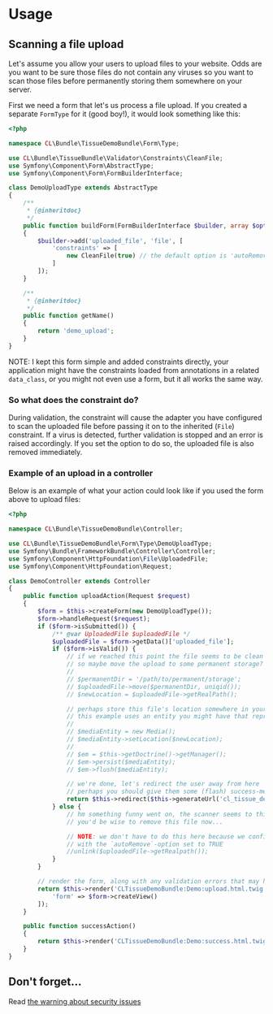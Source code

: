 # Usage

## Scanning a file upload

Let's assume you allow your users to upload files to your website. Odds are you want to be sure those files do not contain
any viruses so you want to scan those files before permanently storing them somewhere on your server.

First we need a form that let's us process a file upload. If you created a separate `FormType` for it (good boy!),
it would look something like this:

```php
<?php

namespace CL\Bundle\TissueDemoBundle\Form\Type;

use CL\Bundle\TissueBundle\Validator\Constraints\CleanFile;
use Symfony\Component\Form\AbstractType;
use Symfony\Component\Form\FormBuilderInterface;

class DemoUploadType extends AbstractType
{
    /**
     * {@inheritdoc}
     */
    public function buildForm(FormBuilderInterface $builder, array $options)
    {
        $builder->add('uploaded_file', 'file', [
            'constraints' => [
                new CleanFile(true) // the default option is 'autoRemove', here we set it to true
            ]
        ]);
    }

    /**
     * {@inheritdoc}
     */
    public function getName()
    {
        return 'demo_upload';
    }
}
```

NOTE: I kept this form simple and added constraints directly, your application might have the constraints loaded from
annotations in a related `data_class`, or you might not even use a form,  but it all works the same way.


### So what does the constraint do?

During validation, the constraint will cause the adapter you have configured to scan the uploaded file before passing it
on to the inherited (`File`) constraint.
If a virus is detected, further validation is stopped and an error is raised accordingly. If you set the option to do so,
the uploaded file is also removed immediately.


### Example of an upload in a controller

Below is an example of what your action could look like if you used the form above to upload files:
```php
<?php

namespace CL\Bundle\TissueDemoBundle\Controller;

use CL\Bundle\TissueDemoBundle\Form\Type\DemoUploadType;
use Symfony\Bundle\FrameworkBundle\Controller\Controller;
use Symfony\Component\HttpFoundation\File\UploadedFile;
use Symfony\Component\HttpFoundation\Request;

class DemoController extends Controller
{
    public function uploadAction(Request $request)
    {
        $form = $this->createForm(new DemoUploadType());
        $form->handleRequest($request);
        if ($form->isSubmitted()) {
            /** @var UploadedFile $uploadedFile */
            $uploadedFile = $form->getData()['uploaded_file'];
            if ($form->isValid()) {
                // if we reached this point the file seems to be clean (according to your scanner)!
                // so maybe move the upload to some permanent storage?
                //
                // $permanentDir = '/path/to/permanent/storage';
                // $uploadedFile->move($permanentDir, uniqid());
                // $newLocation = $uploadedFile->getRealPath();

                // perhaps store this file's location somewhere in your database?
                // this example uses an entity you might have that represents a file/media
                //
                // $mediaEntity = new Media();
                // $mediaEntity->setLocation($newLocation);
                //
                // $em = $this->getDoctrine()->getManager();
                // $em->persist($mediaEntity);
                // $em->flush($mediaEntity);

                // we're done, let's redirect the user away from here
                // perhaps you should give them some (flash) success-message as well?
                return $this->redirect($this->generateUrl('cl_tissue_demo_upload_success'));
            } else {
                // hm something funny went on, the scanner seems to think the file is infected...
                // you'd be wise to remove this file now...

                // NOTE: we don't have to do this here because we configured the constraint
                // with the `autoRemove`-option set to TRUE
                //unlink($uploadedFile->getRealpath());
            }
        }

        // render the form, along with any validation errors that may have been raised
        return $this->render('CLTissueDemoBundle:Demo:upload.html.twig', [
            'form' => $form->createView()
        ]);
    }

    public function successAction()
    {
        return $this->render('CLTissueDemoBundle:Demo:success.html.twig');
    }
}
```


## Don't forget...

Read [the warning about security issues](https://github.com/cleentfaar/CLTissueBundle#warning)
